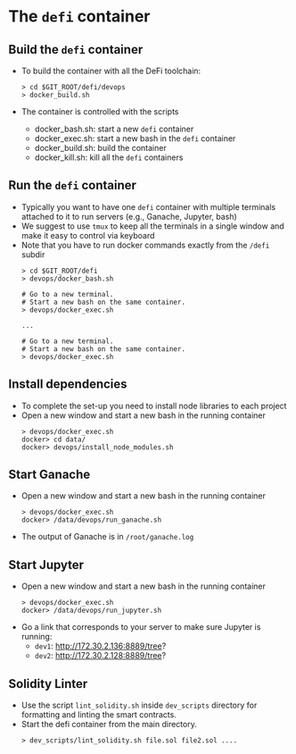 # The `defi` container

## Build the `defi` container

- To build the container with all the DeFi toolchain:
  ```
  > cd $GIT_ROOT/defi/devops
  > docker_build.sh
  ```

- The container is controlled with the scripts
  - docker_bash.sh: start a new `defi` container
  - docker_exec.sh: start a new bash in the `defi` container
  - docker_build.sh: build the container
  - docker_kill.sh: kill all the `defi` containers

## Run the `defi` container

- Typically you want to have one `defi` container with multiple terminals
  attached to it to run servers (e.g., Ganache, Jupyter, bash)
- We suggest to use `tmux` to keep all the terminals in a single window
  and make it easy to control via keyboard
- Note that you have to run docker commands exactly from the `/defi` subdir
  ```
  > cd $GIT_ROOT/defi
  > devops/docker_bash.sh

  # Go to a new terminal.
  # Start a new bash on the same container.
  > devops/docker_exec.sh

  ...

  # Go to a new terminal.
  # Start a new bash on the same container.
  > devops/docker_exec.sh
  ```

## Install dependencies

- To complete the set-up you need to install node libraries to each project
- Open a new window and start a new bash in the running container
  ```
  > devops/docker_exec.sh
  docker> cd data/
  docker> devops/install_node_modules.sh
  ```

## Start Ganache

- Open a new window and start a new bash in the running container
  ```
  > devops/docker_exec.sh
  docker> /data/devops/run_ganache.sh
  ```

- The output of Ganache is in `/root/ganache.log`

## Start Jupyter

- Open a new window and start a new bash in the running container
  ```
  > devops/docker_exec.sh
  docker> /data/devops/run_jupyter.sh
  ```
- Go a link that corresponds to your server to make sure Jupyter is running:
    - `dev1`: http://172.30.2.136:8889/tree?
    - `dev2`: http://172.30.2.128:8889/tree?
    
## Solidity Linter

- Use the script `lint_solidity.sh` inside `dev_scripts` directory for formatting and linting the smart contracts.
- Start the defi container from the main directory. 
  ```
  > dev_scripts/lint_solidity.sh file.sol file2.sol ....
  ```
